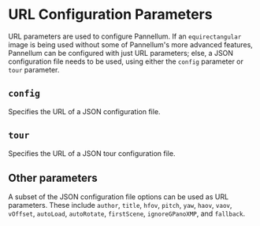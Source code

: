# URL Configuration Parameters

URL parameters are used to configure Pannellum. If an `equirectangular` image
is being used without some of Pannellum's more advanced features, Pannellum can
be configured with just URL parameters; else, a JSON configuration file needs
to be used, using either the `config` parameter or `tour` parameter.


## `config`

Specifies the URL of a JSON configuration file.


## `tour`

Specifies the URL of a JSON tour configuration file.


## Other parameters

A subset of the JSON configuration file options can be used as URL parameters.
These include `author`, `title`, `hfov`, `pitch`, `yaw`, `haov`, `vaov`,
`vOffset`, `autoLoad`, `autoRotate`, `firstScene`, `ignoreGPanoXMP`, and
`fallback`.
